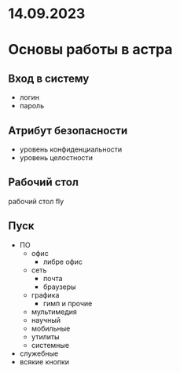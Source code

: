 # 14.09.2023
# Основы работы в астра
## Вход в систему
* логин
* пароль
## Атрибут безопасности
* уровень конфиденциальности
* уровень целостности

## Рабочий стол
рабочий стол fly

## Пуск
* ПО
	* офис
        * либре офис
	* сеть
        * почта
        * браузеры
    * графика
        * гимп и прочие
    * мультимедия
    * научный
    * мобильные
    * утилиты
    * системные
* служебные
* всякие кнопки

